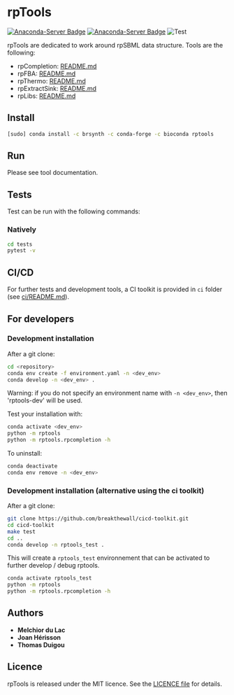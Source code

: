# rpTools

[![Anaconda-Server Badge](https://anaconda.org/brsynth/rptools/badges/latest_release_date.svg)](https://anaconda.org/brsynth/rptools)
[![Anaconda-Server Badge](https://anaconda.org/brsynth/rptools/badges/version.svg)](https://anaconda.org/brsynth/rptools)
![Test](https://github.com/brsynth/rpTools/workflows/Test/badge.svg)

rpTools are dedicated to work around rpSBML data structure. Tools are the following:

* rpCompletion: [README.md](rptools/rpcompletion/README.md)
* rpFBA: [README.md](rptools/rpfba/README.md)
* rpThermo: [README.md](rptools/rpthermo/README.md)
* rpExtractSink: [README.md](rptools/rpextractsink/README.md)
* rpLibs: [README.md](rptools/rplibs/README.md)

## Install
```sh
[sudo] conda install -c brsynth -c conda-forge -c bioconda rptools
```

## Run
Please see tool documentation.

## Tests
Test can be run with the following commands:

### Natively
```bash
cd tests
pytest -v
```

## CI/CD
For further tests and development tools, a CI toolkit is provided in `ci` folder (see [ci/README.md](./ci/README.md)).

## For developers

### Development installation

After a git clone:

```sh
cd <repository>
conda env create -f environment.yaml -n <dev_env>
conda develop -n <dev_env> .
```

Warning: if you do not specify an environment name with `-n <dev_env>`, 
then 'rptools-dev' will be used.

Test your installation with:

```sh
conda activate <dev_env>
python -m rptools
python -m rptools.rpcompletion -h
```

To uninstall:

```sh
conda deactivate
conda env remove -n <dev_env>
```

### Development installation (alternative using the ci toolkit)

After a git clone:
```sh
git clone https://github.com/breakthewall/cicd-toolkit.git
cd cicd-toolkit
make test
cd ..
conda develop -n rptools_test .
```

This will create a `rptools_test` environnement that can be activated to further develop / debug rptools.
```sh
conda activate rptools_test
python -m rptools
python -m rptools.rpcompletion -h
```

## Authors

* **Melchior du Lac**
* **Joan Hérisson**
* **Thomas Duigou**

## Licence
rpTools is released under the MIT licence. See the [LICENCE file](./LICENSE) for details.
